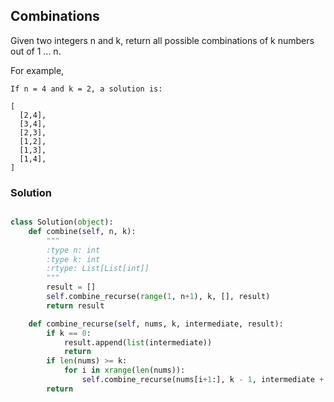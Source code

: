 ## Combinations

Given two integers n and k, return all possible combinations of k numbers out of 1 ... n.

For example,
```
If n = 4 and k = 2, a solution is:

[
  [2,4],
  [3,4],
  [2,3],
  [1,2],
  [1,3],
  [1,4],
]
```

### Solution

```python

class Solution(object):
    def combine(self, n, k):
        """
        :type n: int
        :type k: int
        :rtype: List[List[int]]
        """
        result = []
        self.combine_recurse(range(1, n+1), k, [], result)
        return result

    def combine_recurse(self, nums, k, intermediate, result):
        if k == 0:
            result.append(list(intermediate))
            return
        if len(nums) >= k:
            for i in xrange(len(nums)):
                self.combine_recurse(nums[i+1:], k - 1, intermediate + [nums[i]], result)
        return
        
```
